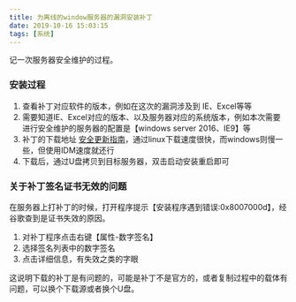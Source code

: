 ```yaml
---
title: 为离线的window服务器的漏洞安装补丁
date: 2019-10-16 15:03:15
tags: [系统]
---
```


记一次服务器安全维护的过程。

### 安装过程
1. 查看补丁对应软件的版本，例如在这次的漏洞涉及到 IE、Excel等等
2. 需要知道IE、Excel对应的版本、以及服务器对应的系统版本，例如本次需要进行安全维护的服务器的配置是【windows server 2016、IE9】等
3. 补丁的下载地址 [安全更新指南](https://portal.msrc.microsoft.com/zh-cn/security-guidance)，通过linux下载速度很快，而windows则慢一些，但使用IDM速度就还行
4. 下载后，通过U盘拷贝到目标服务器，双击启动安装重启即可


### 关于补丁签名证书无效的问题
在服务器上打补丁的时候，打开程序提示【安装程序遇到错误:0x8007000d】，经谷歌查到是证书失效的原因。
1. 对补丁程序点击右键【属性-数字签名】
2. 选择签名列表中的数字签名
3. 点击详细信息，有失效之类的字眼

这说明下载的补丁是有问题的，可能是补丁不是官方的，或者复制过程中的载体有问题，可以换个下载源或者换个U盘。